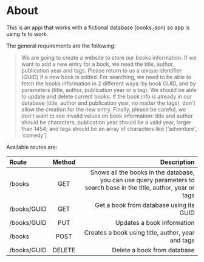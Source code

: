 # About

This is an appi that works with a fictional database (books.json) so app is using fs to work.

The general requirements are the following:

> We are going to create a website to store our books information. If we want to add a new entry for a book, we need the title, author, publication year and tags. Please return to us a unique identifier (GUID) if a new book is added. For searching, we need to be able to fetch the books information in 2 different ways: by book GUID, and by parameters (title, author, publication year or a tag). We should be able to update and delete current books. If the book info is already in our database (title, author and publication year, no matter the tags), don't allow the creation for the new entry. Finally, please be careful, we don't want to see invalid values on book information: title and author should be characters, publication year should be a valid year, larger than 1454; and tags should be an array of characters like ['adventure', 'comedy']

Available routes are:

| Route       | Method |                                                                                                         Description |
| :---------- | :----: | ------------------------------------------------------------------------------------------------------------------: |
| /books      |  GET   | Shows all the books in the database, you can use query parameters to search base in the title, author, year or tags |
| /books/GUID |  GET   |                                                                             Get a book from database using its GUID |
| /books/GUID |  PUT   |                                                                                          Updates a book information |
| /books      |  POST  |                                                                   Creates a book using title, author, year and tags |
| /books/GUID | DELETE |                                                                                         Delete a book from database |
